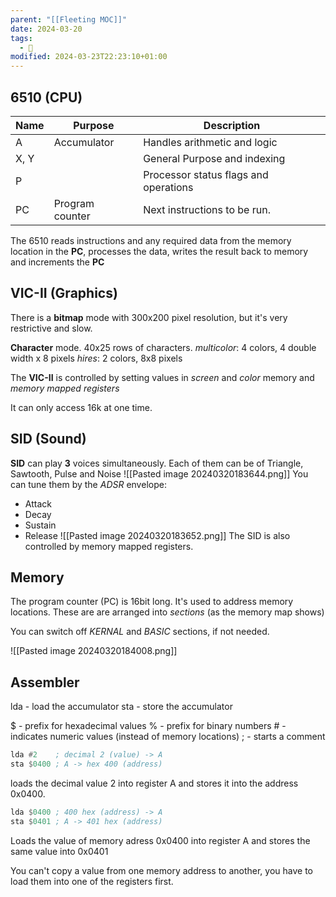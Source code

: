 ```yaml
---
parent: "[[Fleeting MOC]]"
date: 2024-03-20
tags:
  - 🦠
modified: 2024-03-23T22:23:10+01:00
---
```


## 6510 (CPU)

| Name | Purpose         | Description                           |
| ---- | --------------- | ------------------------------------- |
| A    | Accumulator     | Handles arithmetic and logic          |
| X, Y |                 | General Purpose and indexing          |
| P    |                 | Processor status flags and operations |
| PC   | Program counter | Next instructions to be run.          |

The 6510 reads instructions and any required data from the memory location in the **PC**, processes the data, writes the result back to memory and increments the **PC**

## VIC-II (Graphics)

There is a **bitmap** mode with 300x200 pixel resolution, but it's very restrictive and slow.

**Character** mode. 40x25 rows of characters.
	*multicolor*: 4 colors, 4 double width x 8 pixels
	*hires*: 2 colors, 8x8 pixels

The **VIC-II** is controlled by setting values in *screen* and *color* memory and *memory mapped registers*

It can only access 16k at one time.

## SID (Sound)

**SID** can play **3** voices simultaneously. Each of them can be of Triangle, Sawtooth, Pulse and Noise
![[Pasted image 20240320183644.png]]
You can tune them by the *ADSR* envelope:
- Attack
- Decay
- Sustain
- Release
![[Pasted image 20240320183652.png]]
The SID is also controlled by memory mapped registers.

## Memory

The program counter (PC) is 16bit long. It's used to address memory locations.
These are are arranged into *sections* (as the memory map shows)

You can switch off *KERNAL* and *BASIC* sections, if not needed.

![[Pasted image 20240320184008.png]]
## Assembler

lda - load the accumulator
sta - store the accumulator

$ - prefix for hexadecimal values
% - prefix for binary numbers
\# - indicates numeric values (instead of memory locations)
; - starts a comment

```asm
lda #2    ; decimal 2 (value) -> A
sta $0400 ; A -> hex 400 (address)
```
loads the decimal value 2 into register A and stores it into the address 0x0400.

```asm
lda $0400 ; 400 hex (address) -> A
sta $0401 ; A -> 401 hex (address)
```
Loads the value of memory adress 0x0400 into register A and stores the same value into 0x0401

You can't copy a value from one memory address to another, you have to load them into one of the registers first.

